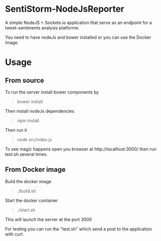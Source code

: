 # SentiStorm-NodeJsReporter

A simple  NodeJS + Sockets.io application that serve as an endpoint for a tweet-sentiments analysis platforme.

You need to have nodeJs and bower installed or you can use the Docker image.

# Usage

## From source
To run the server install bower components by
 > bower install

Then install nodeJs dependencies

 > npm install

Then run it

 > node src/index.js

To see magic happens open you browser at http://localhost:3000/   then run test.sh several times.

## From Docker image

Build the docker image

 > ./build.sh

Start the docker container

 > ./start.sh

This will launch the server at the port 3000

For testing you can run the "test.sh" which send a post to the application with curl.
